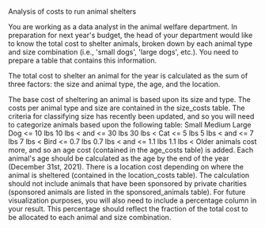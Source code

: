 Analysis of costs to run animal shelters

You are working as a data analyst in the animal welfare department. In preparation for next year's budget, the head of your department would like to know the total cost to shelter animals, broken down by each animal type and size combination (i.e., 'small dogs', 'large dogs', etc.). You need to prepare a table that contains this information.

The total cost to shelter an animal for the year is calculated as the sum of three factors: the size and animal type, the age, and the location.

The base cost of sheltering an animal is based upon its size and type. The costs per animal type and size are contained in the size_costs table. The criteria for classifying size has recently been updated, and so you will need to categorize animals based upon the following table:
Small	Medium	Large
Dog	<= 10 lbs	10 lbs < and <= 30 lbs	30 lbs <
Cat	<= 5 lbs	5 lbs < and <= 7 lbs	7 lbs <
Bird	<= 0.7 lbs	0.7 lbs < and <= 1.1 lbs	1.1 lbs <
Older animals cost more, and so an age cost (contained in the age_costs table) is added. Each animal's age should be calculated as the age by the end of the year (December 31st, 2021).
There is a location cost depending on where the animal is sheltered (contained in the location_costs table).
The calculation should not include animals that have been sponsored by private charities (sponsored animals are listed in the sponsored_animals table).
For future visualization purposes, you will also need to include a percentage column in your result. This percentage should reflect the fraction of the total cost to be allocated to each animal and size combination.
